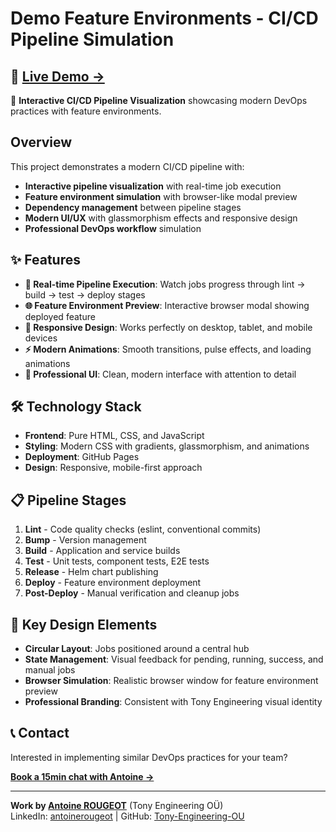 # Demo Feature Environments - CI/CD Pipeline Simulation

## 🚀 [**Live Demo →**](https://tony-engineering-ou.github.io/demo-feature-envs/)

🎯 **Interactive CI/CD Pipeline Visualization** showcasing modern DevOps practices with feature environments.

## Overview

This project demonstrates a modern CI/CD pipeline with:
- **Interactive pipeline visualization** with real-time job execution
- **Feature environment simulation** with browser-like modal preview
- **Dependency management** between pipeline stages
- **Modern UI/UX** with glassmorphism effects and responsive design
- **Professional DevOps workflow** simulation

## ✨ Features

- **🔄 Real-time Pipeline Execution**: Watch jobs progress through lint → build → test → deploy stages
- **🌐 Feature Environment Preview**: Interactive browser modal showing deployed feature
- **📱 Responsive Design**: Works perfectly on desktop, tablet, and mobile devices
- **⚡ Modern Animations**: Smooth transitions, pulse effects, and loading animations
- **🎨 Professional UI**: Clean, modern interface with attention to detail

## 🛠️ Technology Stack

- **Frontend**: Pure HTML, CSS, and JavaScript
- **Styling**: Modern CSS with gradients, glassmorphism, and animations
- **Deployment**: GitHub Pages
- **Design**: Responsive, mobile-first approach

## 📋 Pipeline Stages

1. **Lint** - Code quality checks (eslint, conventional commits)
2. **Bump** - Version management
3. **Build** - Application and service builds
4. **Test** - Unit tests, component tests, E2E tests
5. **Release** - Helm chart publishing
6. **Deploy** - Feature environment deployment
7. **Post-Deploy** - Manual verification and cleanup jobs

## 🎨 Key Design Elements

- **Circular Layout**: Jobs positioned around a central hub
- **State Management**: Visual feedback for pending, running, success, and manual jobs
- **Browser Simulation**: Realistic browser window for feature environment preview
- **Professional Branding**: Consistent with Tony Engineering visual identity

## 📞 Contact

Interested in implementing similar DevOps practices for your team?

**[Book a 15min chat with Antoine →](https://calendly.com/tony-engineering/prise-connaissance)**

---

**Work by [Antoine ROUGEOT](https://www.linkedin.com/in/antoinerougeot/)** (Tony Engineering OÜ)  
LinkedIn: [antoinerougeot](https://www.linkedin.com/in/antoinerougeot/) | GitHub: [Tony-Engineering-OU](https://github.com/Tony-Engineering-OU)
